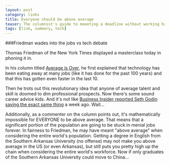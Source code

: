 ```yaml
---
layout: post
category: links
title: Everyone should be above average
teaser: The columnist's guide to meeeting a deadline without working hard
tags: [link, summary, tech]
---
```


###Friedman wades into the jobs vs tech debate

Thomas Friedman of the New York Times displayed a masterclass today in phoning it in. 

In his column titled [Average is Over](http://www.nytimes.com/2012/01/25/opinion/friedman-average-is-over.html), he first explained that technology has been eating away at many jobs (like it has done for the past 100 years) and that this has gotten even faster in the last 10.

Then he trots out this revolutionary idea that anyone of average talent and skill is doomed to dim professional prospects. Now there's some  sound career advice kids. And it's not like [Business Insider reported Seth Godin saying the exact same thing](http://www.businessinsider.com/if-youre-an-average-worker-in-this-forever-recession-youre-going-straight-to-the-bottom-2012-1) 
a week ago. Wait...

Additionally, as a commenter on the column points out, it's mathematically impossible for EVERYONE to be above average. That means that a significant portion of the population are going to be stuck in menial jobs forever. In fairness to Friedman, he may have meant "above average" when considering the entire world's population. Getting a degree in English from the Southern Arkansas University (no offense) may not make you above average in the US (or even Arkansas), but still puts you pretty high up the chain when considering the entire world's workforce. Now if only graduates of the Southern Arkansas University could move to China...

